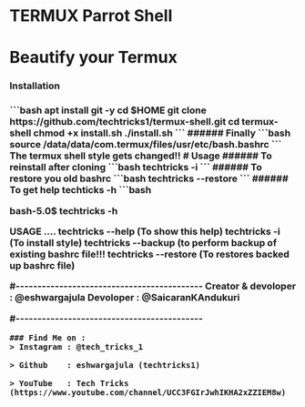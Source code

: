 <h1>TERMUX Parrot Shell<h1>
Beautify your Termux 
<h3>Installation<h3>
```bash
apt install git -y
cd $HOME
git clone https://github.com/techtricks1/termux-shell.git
cd termux-shell
chmod +x install.sh
./install.sh
```
###### Finally
```bash
source /data/data/com.termux/files/usr/etc/bash.bashrc
```
The termux shell style gets changed!!
# Usage
###### To reinstall after cloning
```bash
techtricks -i
```
###### To restore you old bashrc
```bash
techtricks --restore
```
###### To get help techticks -h
```bash

bash-5.0$ techtricks -h

 USAGE ....
          techtricks --help (To show this help)
          techtricks -i (To install style)
          techtricks --backup (to perform backup of existing bashrc file!!!
          techtricks --restore (To restores backed up bashrc file)

#-------------------------------------------
Creator & devoloper : @eshwargajula
Devoloper : @SaicaranKAndukuri

#-------------------------------------------
```
### Find Me on :
> Instagram : @tech_tricks_1

> Github    : eshwargajula (techtricks1)

> YouTube   : Tech Tricks (https://www.youtube.com/channel/UCC3FGIrJwhIKHA2xZZIEM8w)
                
